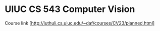 # UIUC CS 543 Computer Vision 
Course link [http://luthuli.cs.uiuc.edu/~daf/courses/CV23/planned.html]
